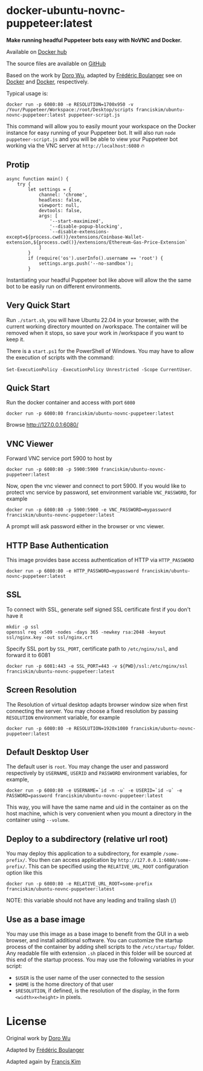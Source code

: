 docker-ubuntu-novnc-puppeteer:latest
===================

**Make running headful Puppeteer bots easy with NoVNC and Docker.**

Available on [Docker hub](https://hub.docker.com/r/franciskim/ubuntu-novnc-puppeteer)

The source files are available on [GitHub](https://github.com/franciskim/docker-ubuntu-novnc-puppeteer)

Based on the work by [Doro Wu](https://github.com/fcwu), adapted by [Frédéric Boulanger](https://github.com/Frederic-Boulanger-UPS)
 see on [Docker](https://hub.docker.com/r/dorowu/ubuntu-desktop-lxde-vnc/) and [Docker](https://hub.docker.com/r/fredblgr/ubuntu-novnc), respectively.


Typical usage is:

```
docker run -p 6080:80 -e RESOLUTION=1700x950 -v /Your/Puppeteer/Workspace:/root/Desktop/scripts franciskim/ubuntu-novnc-puppeteer:latest puppeteer-script.js
```

This command will allow you to easily mount your workspace on the Docker instance for easy running of your Puppeteer bot. It will also run `node puppeteer-script.js` and you will be able to view your Puppeteer bot working via the VNC server at `http://localhost:6080` 🔥

Protip
----------------
```
async function main() {
    try {
        let settings = {
            channel: 'chrome',
            headless: false,
            viewport: null,
            devtools: false,
            args: [
                '--start-maximized',
                '--disable-popup-blocking',
                `--disable-extensions-except=${process.cwd()}/extensions/Coinbase-Wallet-extension,${process.cwd()}/extensions/Ethereum-Gas-Price-Extension`
            ]
        }
        if (require('os').userInfo().username == 'root') {
            settings.args.push('--no-sandbox');
        }
```
Instantiating your headful Puppeteer bot like above will allow the the same bot to be easily run on different environments.


Very Quick Start
----------------
Run ```./start.sh```, you will have Ubuntu 22.04 in your browser, with the current working directory mounted on /workspace. The container will be removed when it stops, so save your work in /workspace if you want to keep it.

There is a ```start.ps1``` for the PowerShell of Windows. You may have to allow the execution of scripts with the command:

```Set-ExecutionPolicy -ExecutionPolicy Unrestricted -Scope CurrentUser```.

Quick Start
-------------------------
Run the docker container and access with port `6080`

```
docker run -p 6080:80 franciskim/ubuntu-novnc-puppeteer:latest
```

Browse http://127.0.0.1:6080/


VNC Viewer
------------------

Forward VNC service port 5900 to host by

```
docker run -p 6080:80 -p 5900:5900 franciskim/ubuntu-novnc-puppeteer:latest
```

Now, open the vnc viewer and connect to port 5900. If you would like to protect vnc service by password, set environment variable `VNC_PASSWORD`, for example

```
docker run -p 6080:80 -p 5900:5900 -e VNC_PASSWORD=mypassword franciskim/ubuntu-novnc-puppeteer:latest
```

A prompt will ask password either in the browser or vnc viewer.

HTTP Base Authentication
---------------------------

This image provides base access authentication of HTTP via `HTTP_PASSWORD`

```
docker run -p 6080:80 -e HTTP_PASSWORD=mypassword franciskim/ubuntu-novnc-puppeteer:latest
```

SSL
--------------------

To connect with SSL, generate self signed SSL certificate first if you don't have it

```
mkdir -p ssl
openssl req -x509 -nodes -days 365 -newkey rsa:2048 -keyout ssl/nginx.key -out ssl/nginx.crt
```

Specify SSL port by `SSL_PORT`, certificate path to `/etc/nginx/ssl`, and forward it to 6081

```
docker run -p 6081:443 -e SSL_PORT=443 -v ${PWD}/ssl:/etc/nginx/ssl franciskim/ubuntu-novnc-puppeteer:latest
```

Screen Resolution
------------------

The Resolution of virtual desktop adapts browser window size when first connecting the server. You may choose a fixed resolution by passing `RESOLUTION` environment variable, for example

```
docker run -p 6080:80 -e RESOLUTION=1920x1080 franciskim/ubuntu-novnc-puppeteer:latest
```

Default Desktop User
--------------------

The default user is `root`. You may change the user and password respectively by `USERNAME`, `USERID` and `PASSWORD` environment variables, for example,

```
docker run -p 6080:80 -e USERNAME=`id -n -u` -e USERID=`id -u` -e PASSWORD=password franciskim/ubuntu-novnc-puppeteer:latest
```

This way, you will have the same name and uid in the container as on the host machine, which is very convenient when you mount a directory in the container using ```--volume```.


Deploy to a subdirectory (relative url root)
--------------------------------------------

You may deploy this application to a subdirectory, for example `/some-prefix/`. You then can access application by `http://127.0.0.1:6080/some-prefix/`. This can be specified using the `RELATIVE_URL_ROOT` configuration option like this

```
docker run -p 6080:80 -e RELATIVE_URL_ROOT=some-prefix franciskim/ubuntu-novnc-puppeteer:latest
```

NOTE: this variable should not have any leading and trailing slash (/)

Use as a base image
-------------------
You may use this image as a base image to benefit from the GUI in a web browser, and install additional software.
You can customize the startup process of the container by adding shell scripts to the ```/etc/startup/``` folder. Any readable file with extension ```.sh``` placed in this folder will be sourced at this end of the startup process. You may use the following variables in your script:
* ```$USER``` is the user name of the user connected to the session
* ```$HOME``` is the home directory of that user
* ```$RESOLUTION```, if defined, is the resolution of the display, in the form ```<width>x<height>``` in pixels.


License
==================

Original work by [Doro Wu](https://github.com/fcwu)

Adapted by [Frédéric Boulanger](https://github.com/Frederic-Boulanger-UPS)

Adapted again by [Francis Kim](https://github.com/franciskim)
